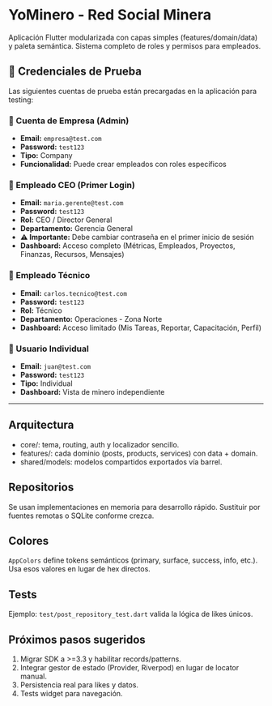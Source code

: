 # YoMinero - Red Social Minera

Aplicación Flutter modularizada con capas simples (features/domain/data) y paleta semántica. Sistema completo de roles y permisos para empleados.

## 🔑 Credenciales de Prueba

Las siguientes cuentas de prueba están precargadas en la aplicación para testing:

### 🏢 Cuenta de Empresa (Admin)
- **Email:** `empresa@test.com`
- **Password:** `test123`
- **Tipo:** Company
- **Funcionalidad:** Puede crear empleados con roles específicos

### 👔 Empleado CEO (Primer Login)
- **Email:** `maria.gerente@test.com`
- **Password:** `test123`
- **Rol:** CEO / Director General
- **Departamento:** Gerencia General
- **⚠️ Importante:** Debe cambiar contraseña en el primer inicio de sesión
- **Dashboard:** Acceso completo (Métricas, Empleados, Proyectos, Finanzas, Recursos, Mensajes)

### 👷 Empleado Técnico
- **Email:** `carlos.tecnico@test.com`
- **Password:** `test123`
- **Rol:** Técnico
- **Departamento:** Operaciones - Zona Norte
- **Dashboard:** Acceso limitado (Mis Tareas, Reportar, Capacitación, Perfil)

### 🧑 Usuario Individual
- **Email:** `juan@test.com`
- **Password:** `test123`
- **Tipo:** Individual
- **Dashboard:** Vista de minero independiente

---

## Arquitectura
- core/: tema, routing, auth y localizador sencillo.
- features/: cada dominio (posts, products, services) con data + domain.
- shared/models: modelos compartidos exportados vía barrel.

## Repositorios
Se usan implementaciones en memoria para desarrollo rápido. Sustituir por fuentes remotas o SQLite conforme crezca.

## Colores
`AppColors` define tokens semánticos (primary, surface, success, info, etc.). Usa esos valores en lugar de hex directos.

## Tests
Ejemplo: `test/post_repository_test.dart` valida la lógica de likes únicos.

## Próximos pasos sugeridos
1. Migrar SDK a >=3.3 y habilitar records/patterns.
2. Integrar gestor de estado (Provider, Riverpod) en lugar de locator manual.
3. Persistencia real para likes y datos.
4. Tests widget para navegación.
